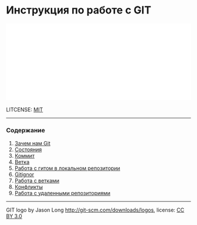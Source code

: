 # Инструкция по работе с GIT

![GIT-Logo](./assets/git-Logo-White.png)

LITCENSE: [MIT](./license.md)

---
### Содержание
1. [Зачем нам Git](./whatisgit.md)
2. [Состояния](./states)
3. [Коммит](./committed.md)
4. [Ветка](./branch.md)
5. [Работа с гитом в локальном репозитории](./repository.md)
6. [Gitignor](./gitignore.md)
7. [Работа с ветками](./branches.md)
8. [Конфликты](./conflicts.md)
9. [Работа с удаленными репозиториями](./RemoteRepositories.md)
---

GIT logo by Jason Long http://git-scm.com/downloads/logos, license: [CC BY 3.0](https://creativecommons.org/licenses/by/3.0/deed.en)

[1]: ./skilllfactory/Git.md